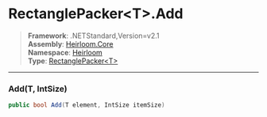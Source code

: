 # RectanglePacker\<T>.Add

> **Framework**: .NETStandard,Version=v2.1  
> **Assembly**: [Heirloom.Core][0]  
> **Namespace**: [Heirloom][0]  
> **Type**: [RectanglePacker\<T>][1]  

--------------------------------------------------------------------------------

### Add(T, IntSize)

```cs
public bool Add(T element, IntSize itemSize)
```

[0]: ../Heirloom.Core.md
[1]: Heirloom.RectanglePacker[T].md

